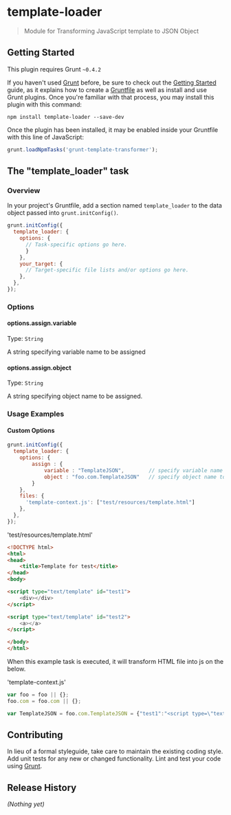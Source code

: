 # template-loader

> Module for Transforming JavaScript template to JSON Object

## Getting Started
This plugin requires Grunt `~0.4.2`

If you haven't used [Grunt](http://gruntjs.com/) before, be sure to check out the [Getting Started](http://gruntjs.com/getting-started) guide, as it explains how to create a [Gruntfile](http://gruntjs.com/sample-gruntfile) as well as install and use Grunt plugins. Once you're familiar with that process, you may install this plugin with this command:

```shell
npm install template-loader --save-dev
```

Once the plugin has been installed, it may be enabled inside your Gruntfile with this line of JavaScript:

```js
grunt.loadNpmTasks('grunt-template-transformer');
```

## The "template_loader" task

### Overview
In your project's Gruntfile, add a section named `template_loader` to the data object passed into `grunt.initConfig()`.

```js
grunt.initConfig({
  template_loader: {
    options: {
      // Task-specific options go here.
      }
    },
    your_target: {
      // Target-specific file lists and/or options go here.
    },
  },
});
```

### Options

#### options.assign.variable
Type: `String`

A string specifying variable name to be assigned

#### options.assign.object
Type: `String`

A string specifying object name to be assigned.


### Usage Examples

#### Custom Options

```js
grunt.initConfig({
  template_loader: {
    options: {
        assign : {
            variable : "TemplateJSON",        // specify variable name to be assigned.
            object : "foo.com.TemplateJSON"   // specify object name to be assigned.
        }
    },
    files: {
      'template-context.js': ["test/resources/template.html"]
    },
  },
});
```
'test/resources/template.html'

```html
<!DOCTYPE html>
<html>
<head>
    <title>Template for test</title>
</head>
<body>

<script type="text/template" id="test1">
    <div></div>
</script>

<script type="text/template" id="test2">
    <a></a>
</script>

</body>
</html>
```

When this example task is executed, it will transform HTML file into js on the below.

'template-context.js'

```js
var foo = foo || {};
foo.com = foo.com || {};

var TemplateJSON = foo.com.TemplateJSON = {"test1":"<script type=\"text/template\" id=\"test1\">\n    <div></div>\n</script>","test2":"<script type=\"text/template\" id=\"test2\">\n    <a></a>\n</script>"}
```

## Contributing
In lieu of a formal styleguide, take care to maintain the existing coding style. Add unit tests for any new or changed functionality. Lint and test your code using [Grunt](http://gruntjs.com/).

## Release History
_(Nothing yet)_
